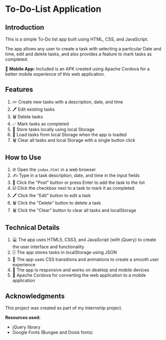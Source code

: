 # To-Do-List Application

## Introduction
This is a simple To-Do list app built using HTML, CSS, and JavaScript.

The app allows any user to create a task with selecting a particular Date and time, edit and delete tasks, and also provides a feature to mark tasks as completed.

📱 **Mobile App:** Included is an APK created using Apache Cordova for a better mobile experience of this web application.

## Features
1. ✏️ Create new tasks with a description, date, and time
2. 🖊️ Edit existing tasks
3. 🗑️ Delete tasks
4. ✅ Mark tasks as completed
5. 📅 Store tasks locally using local Storage
6. 🔄 Load tasks from local Storage when the app is loaded
7. 🗑️ Clear all tasks and local Storage with a single button click

## How to Use
1. 🌐 Open the `index.html` in a web browser
2. ✍️ Type in a task description, date, and time in the input fields
3. 🚀 Click the "Post" button or press Enter to add the task to the list
4. ☑️ Click the checkbox next to a task to mark it as completed
5. 🖊️ Click the "Edit" button to edit a task
6. 🗑️ Click the "Delete" button to delete a task
7. 🗑️ Click the "Clear" button to clear all tasks and localStorage

## Technical Details
1. 💻 The app uses HTML5, CSS3, and JavaScript (with jQuery) to create the user interface and functionality
2. 🗄️ The app stores tasks in localStorage using JSON
3. 🎨 The app uses CSS transitions and animations to create a smooth user experience
4. 📱 The app is responsive and works on desktop and mobile devices
5. 📱 Apache Cordova for converting the web application to a mobile application

## Acknowledgments
This project was created as part of my internship project.

**Resources used:**
- jQuery library
- Google Fonts (Bungee and Dosis fonts)
